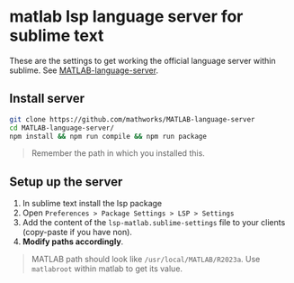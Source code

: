 # matlab lsp language server for sublime text
These are the settings to get working the official language server within sublime. See [MATLAB-language-server](https://github.com/mathworks/MATLAB-language-server).

## Install server
```bash
git clone https://github.com/mathworks/MATLAB-language-server
cd MATLAB-language-server/
npm install && npm run compile && npm run package
```

>Remember the path in which you installed this.

## Setup up the server
1. In sublime text install the lsp package
2. Open `Preferences > Package Settings > LSP > Settings`
3. Add the content of the `lsp-matlab.sublime-settings` file to your clients (copy-paste if you have non).
4. **Modify paths accordingly**.

> MATLAB path should look like `/usr/local/MATLAB/R2023a`. Use `matlabroot` within matlab to get its value.